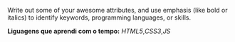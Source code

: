 Write out some of your awesome attributes, and use emphasis (like bold or italics) to identify keywords, programming languages, or skills.

**Liguagens que aprendi com o tempo:** _HTML5_,_CSS3_,_JS_
